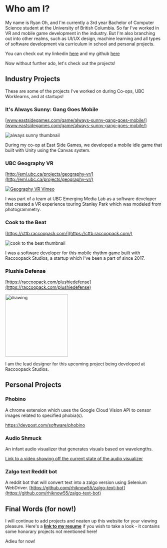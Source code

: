 # Who am I?

My name is Ryan Oh, and I'm currently a 3rd year Bachelor of Computer Science student at the University of British Columbia.
So far I've worked in VR and mobile game development in the industry. But I'm also branching out into other realms, such as UI/UX design, machine learning and all types of software development via curriculum in school and personal projects.

You can check out my linkedin [here](https://www.linkedin.com/in/rhiknow/) and my github [here](https://github.com/rhiknow55/)

Now without further ado, let's check out the projects!


## Industry Projects

These are some of the projects I've worked on during Co-ops, UBC Worklearns, and at startups!

### It's Always Sunny: Gang Goes Mobile
[www.eastsidegames.com/game/always-sunny-gang-goes-mobile/](www.eastsidegames.com/game/always-sunny-gang-goes-mobile/)

![always sunny thumbnail](https://lh3.googleusercontent.com/VA0RnM1qRTeJD9UjgmvwZ3X7r2J40dUcLntrpsyPqlk4xnMAuB_BnAqJl6TKhb6kNxo=s180-rw)

During my co-op at East Side Games, we developed a mobile idle game that built with Unity using the Canvas system.


### UBC Geography VR
[http://eml.ubc.ca/projects/geography-vr/](http://eml.ubc.ca/projects/geography-vr/)

[![Geography VR Vimeo](https://eml.ubc.ca/files/2017/07/geog-e1507073736106-360x240.png)](https://vimeo.com/251849416 "Geography VR - Click to Watch!")

I was part of a team at UBC Emerging Media Lab as a software developer that created a VR experience touring Stanley Park which was modeled from photogrammetry.


### Cook to the Beat
[https://cttb.raccoopack.com/](https://cttb.raccoopack.com/)

![cook to the beat thumbnail](https://lh3.googleusercontent.com/YzPJ3GLnr5JKepK_Ohg4MciLnw9SIjaeuoIHAJCMxxkhuWe5bw48ZBI5njKkci5NJ78=s180-rw)

I was a software developer for this mobile rhythm game built with Raccoopack Studios, a startup which I've been a part of since 2017.


### Plushie Defense
[https://raccoopack.com/plushiedefense](https://raccoopack.com/plushiedefense)

<img src="https://raccoopack.com/static/pdGraphics/shiba.png" alt="drawing" width="200"/>

I am the lead designer for this upcoming project being developed at Raccoopack Studios.


## Personal Projects

### Phobino

A chrome extension which uses the Google Cloud Vision API to censor images related to specified phobia(s).

https://devpost.com/software/phobino


### Audio Shmuck

An infant audio visualizer that generates visuals based on wavelengths.

[Link to a video showing off the current state of the audio visualizer](https://youtu.be/At6vOKVsiZk)


### Zalgo text Reddit bot

A reddit bot that will convert text into a zalgo version using Selenium WebDriver.
[https://github.com/rhiknow55/zalgo-text-bot](https://github.com/rhiknow55/zalgo-text-bot)


## Final Words (for now!)

I will continue to add projects and neaten up this website for your viewing pleasure.
Here's a [**link to my resume**](https://drive.google.com/file/d/12c4ZQ3s1XJxFE1RpAgGfzt5KNI2g2HsM/view?usp=sharing) if you wish to take a look - it contains some honorary projects not mentioned here!

Adieu for now!
